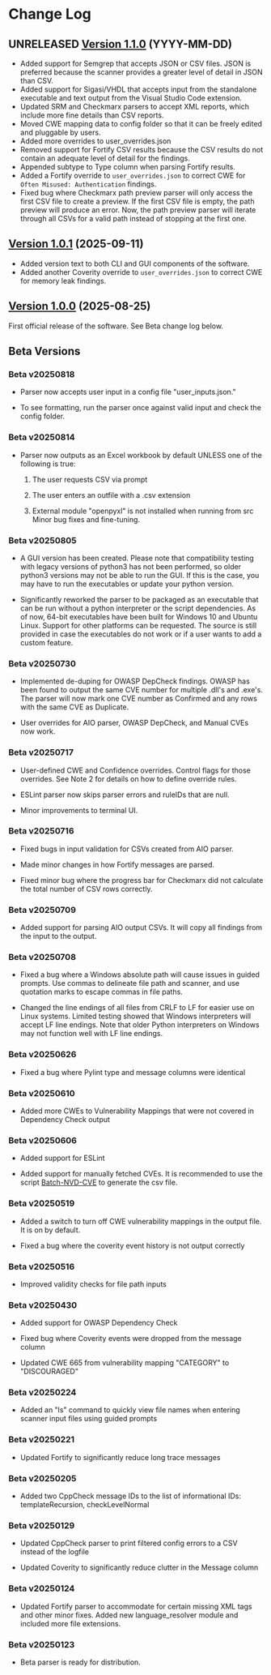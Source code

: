 # Change Log

## UNRELEASED [Version 1.1.0](https://github.com/DevinPatel72/Static-Analysis-Results-Parser/releases/tag/v1.1.0) (YYYY-MM-DD)

- Added support for Semgrep that accepts JSON or CSV files. JSON is preferred because the scanner provides a greater level of detail in JSON than CSV.
- Added support for Sigasi/VHDL that accepts input from the standalone executable and text output from the Visual Studio Code extension.
- Updated SRM and Checkmarx parsers to accept XML reports, which include more fine details than CSV reports.
- Moved CWE mapping data to config folder so that it can be freely edited and pluggable by users.
- Added more overrides to user_overrides.json
- Removed support for Fortify CSV results because the CSV results do not contain an adequate level of detail for the findings.
- Appended subtype to Type column when parsing Fortify results.
- Added a Fortify override to `user_overrides.json` to correct CWE for `Often Misused: Authentication` findings.
- Fixed bug where Checkmarx path preview parser will only access the first CSV file to create a preview. If the first CSV file is empty, the path preview will produce an error. Now, the path preview parser will iterate through all CSVs for a valid path instead of stopping at the first one.

## [Version 1.0.1](https://github.com/DevinPatel72/Static-Analysis-Results-Parser/releases/tag/v1.0.1) (2025-09-11)

- Added version text to both CLI and GUI components of the software.
- Added another Coverity override to `user_overrides.json` to correct CWE for memory leak findings.

## [Version 1.0.0](https://github.com/DevinPatel72/Static-Analysis-Results-Parser/releases/tag/v1.0.0) (2025-08-25)

First official release of the software. See Beta change log below.


## Beta Versions

### Beta v20250818
- Parser now accepts user input in a config file "user_inputs.json."

- To see formatting, run the parser once against valid input and check the config folder.

### Beta v20250814
- Parser now outputs as an Excel workbook by default UNLESS one of the following is true:
    1) The user requests CSV via prompt

    2) The user enters an outfile with a .csv extension

    3) External module "openpyxl" is not installed when running from src
    Minor bug fixes and fine-tuning.

### Beta v20250805
- A GUI version has been created. Please note that compatibility testing with legacy versions of python3 has not been performed, so older python3 versions may not be able to run the GUI. If this is the case, you may have to run the executables or update your python version.

- Significantly reworked the parser to be packaged as an executable that can be run without a python interpreter or the script dependencies. As of now, 64-bit executables have been built for Windows 10 and Ubuntu Linux. Support for other platforms can be requested. The source is still provided in case the executables do not work or if a user wants to add a custom feature.

### Beta v20250730
- Implemented de-duping for OWASP DepCheck findings. OWASP has been found to output the same CVE number for multiple .dll's and .exe's. The parser will now mark one CVE number as Confirmed and any rows with the same CVE as Duplicate.

- User overrides for AIO parser, OWASP DepCheck, and Manual CVEs now work.

### Beta v20250717
- User-defined CWE and Confidence overrides. Control flags for those overrides. See Note 2 for details on how to define override rules.

- ESLint parser now skips parser errors and ruleIDs that are null.

- Minor improvements to terminal UI.

### Beta v20250716
- Fixed bugs in input validation for CSVs created from AIO parser.

- Made minor changes in how Fortify messages are parsed.

- Fixed minor bug where the progress bar for Checkmarx did not calculate the total number of CSV rows correctly.

### Beta v20250709
- Added support for parsing AIO output CSVs. It will copy all findings from the input to the output.

### Beta v20250708
- Fixed a bug where a Windows absolute path will cause issues in guided prompts. Use commas to delineate file path and scanner, and use quotation marks to escape commas in file paths.

- Changed the line endings of all files from CRLF to LF for easier use on Linux systems. Limited testing showed that Windows interpreters will accept LF line endings. Note that older Python interpreters on Windows may not function well with LF line endings.

### Beta v20250626
- Fixed a bug where Pylint type and message columns were identical

### Beta v20250610
- Added more CWEs to Vulnerability Mappings that were not covered in Dependency Check output

### Beta v20250606
- Added support for ESLint

- Added support for manually fetched CVEs. It is recommended to use the script [Batch-NVD-CVE](https://github.com/DevinPatel72/Batch-NVD-Query) to generate the csv file.

### Beta v20250519
- Added a switch to turn off CWE vulnerability mappings in the output file. It is on by default.

- Fixed a bug where the coverity event history is not output correctly

### Beta v20250516
- Improved validity checks for file path inputs

### Beta v20250430
- Added support for OWASP Dependency Check

- Fixed bug where Coverity events were dropped from the message column

- Updated CWE 665 from vulnerability mapping "CATEGORY" to "DISCOURAGED"

### Beta v20250224
- Added an "ls" command to quickly view file names when entering scanner input files using guided prompts

### Beta v20250221
- Updated Fortify to significantly reduce long trace messages

### Beta v20250205
- Added two CppCheck message IDs to the list of informational IDs: templateRecursion, checkLevelNormal

### Beta v20250129
- Updated CppCheck parser to print filtered config errors to a CSV instead of the logfile

- Updated Coverity to significantly reduce clutter in the Message column

### Beta v20250124
- Updated Fortify parser to accommodate for certain missing XML tags and other minor fixes. Added new language_resolver module and included more file extensions.

### Beta v20250123
- Beta parser is ready for distribution.
